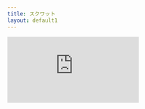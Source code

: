 ```yaml
---
title: スクワット
layout: default1
---
```

<div class="video-container">
  <iframe src="https://www.youtube.com/embed/Wjp7V0EK0Zg" frameborder="0" allow="accelerometer; autoplay; clipboard-write; encrypted-media; gyroscope; picture-in-picture" allowfullscreen></iframe>
</div>